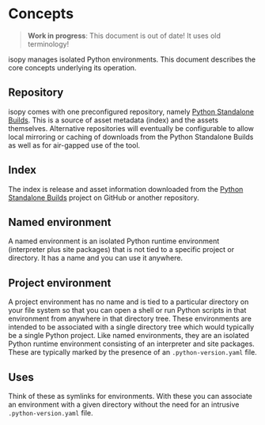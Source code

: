 # Concepts

> **Work in progress**: This document is out of date! It uses old terminology!

isopy manages isolated Python environments. This document
describes the core concepts underlying its operation.

## Repository

isopy comes with one preconfigured repository, namely
[Python Standalone Builds][python-standalone-builds]. This is a source
of asset metadata (index) and the assets themselves. Alternative
repositories will eventually be configurable to allow local mirroring
or caching of downloads from the Python Standalone Builds as well as
for air-gapped use of the tool.

## Index

The index is release and asset information downloaded from the
[Python Standalone Builds][python-standalone-builds] project on GitHub
or another repository.

## Named environment

A named environment is an isolated Python runtime environment
(interpreter plus site packages) that is not tied to a specific project
or directory. It has a name and you can use it anywhere.

## Project environment

A project environment has no name and is tied to a particular directory
on your file system so that you can open a shell or run Python scripts
in that environment from anywhere in that directory tree. These
environments are intended to be associated with a single directory tree
which would typically be a single Python project. Like named environments,
they are an isolated Python runtime environment consisting of an
interpreter and site packages. These are typically marked by the presence
of an `.python-version.yaml` file.

## Uses

Think of these as symlinks for environments. With these you can
associate an environment with a given directory without the need for an
intrusive `.python-version.yaml` file.

[python-standalone-builds]: https://github.com/indygreg/python-build-standalone/releases
